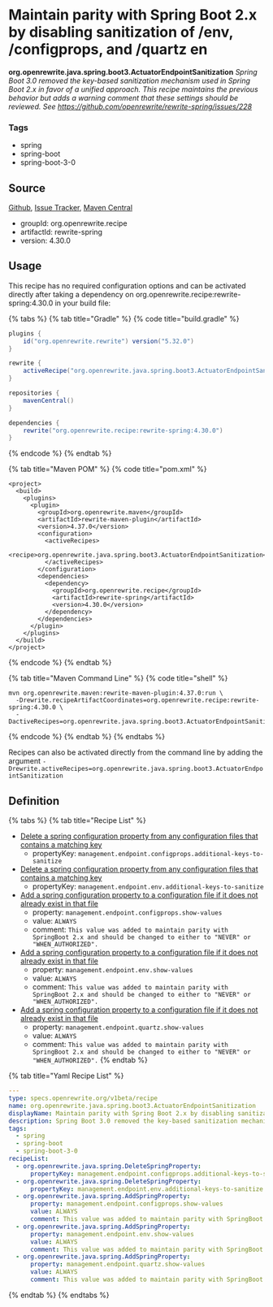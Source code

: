 # Maintain parity with Spring Boot 2.x by disabling sanitization of /env, /configprops, and /quartz en

**org.openrewrite.java.spring.boot3.ActuatorEndpointSanitization** _Spring Boot 3.0 removed the key-based sanitization mechanism used in Spring Boot 2.x in favor of a unified approach. This recipe maintains the previous behavior but adds a warning comment that these settings should be reviewed. See https://github.com/openrewrite/rewrite-spring/issues/228_

### Tags

* spring
* spring-boot
* spring-boot-3-0

## Source

[Github](https://github.com/openrewrite/rewrite-spring), [Issue Tracker](https://github.com/openrewrite/rewrite-spring/issues), [Maven Central](https://search.maven.org/artifact/org.openrewrite.recipe/rewrite-spring/4.30.0/jar)

* groupId: org.openrewrite.recipe
* artifactId: rewrite-spring
* version: 4.30.0

## Usage

This recipe has no required configuration options and can be activated directly after taking a dependency on org.openrewrite.recipe:rewrite-spring:4.30.0 in your build file:

{% tabs %}
{% tab title="Gradle" %}
{% code title="build.gradle" %}
```groovy
plugins {
    id("org.openrewrite.rewrite") version("5.32.0")
}

rewrite {
    activeRecipe("org.openrewrite.java.spring.boot3.ActuatorEndpointSanitization")
}

repositories {
    mavenCentral()
}

dependencies {
    rewrite("org.openrewrite.recipe:rewrite-spring:4.30.0")
}
```
{% endcode %}
{% endtab %}

{% tab title="Maven POM" %}
{% code title="pom.xml" %}
```markup
<project>
  <build>
    <plugins>
      <plugin>
        <groupId>org.openrewrite.maven</groupId>
        <artifactId>rewrite-maven-plugin</artifactId>
        <version>4.37.0</version>
        <configuration>
          <activeRecipes>
            <recipe>org.openrewrite.java.spring.boot3.ActuatorEndpointSanitization</recipe>
          </activeRecipes>
        </configuration>
        <dependencies>
          <dependency>
            <groupId>org.openrewrite.recipe</groupId>
            <artifactId>rewrite-spring</artifactId>
            <version>4.30.0</version>
          </dependency>
        </dependencies>
      </plugin>
    </plugins>
  </build>
</project>
```
{% endcode %}
{% endtab %}

{% tab title="Maven Command Line" %}
{% code title="shell" %}
```shell
mvn org.openrewrite.maven:rewrite-maven-plugin:4.37.0:run \
  -Drewrite.recipeArtifactCoordinates=org.openrewrite.recipe:rewrite-spring:4.30.0 \
  -DactiveRecipes=org.openrewrite.java.spring.boot3.ActuatorEndpointSanitization
```
{% endcode %}
{% endtab %}
{% endtabs %}

Recipes can also be activated directly from the command line by adding the argument `-Drewrite.activeRecipes=org.openrewrite.java.spring.boot3.ActuatorEndpointSanitization`

## Definition

{% tabs %}
{% tab title="Recipe List" %}
* [Delete a spring configuration property from any configuration files that contains a matching key](../deletespringproperty.md)
  * propertyKey: `management.endpoint.configprops.additional-keys-to-sanitize`
* [Delete a spring configuration property from any configuration files that contains a matching key](../deletespringproperty.md)
  * propertyKey: `management.endpoint.env.additional-keys-to-sanitize`
* [Add a spring configuration property to a configuration file if it does not already exist in that file](../addspringproperty.md)
  * property: `management.endpoint.configprops.show-values`
  * value: `ALWAYS`
  * comment: `This value was added to maintain parity with SpringBoot 2.x and should be changed to either to "NEVER" or "WHEN_AUTHORIZED".`
* [Add a spring configuration property to a configuration file if it does not already exist in that file](../addspringproperty.md)
  * property: `management.endpoint.env.show-values`
  * value: `ALWAYS`
  * comment: `This value was added to maintain parity with SpringBoot 2.x and should be changed to either to "NEVER" or "WHEN_AUTHORIZED".`
* [Add a spring configuration property to a configuration file if it does not already exist in that file](../addspringproperty.md)
  * property: `management.endpoint.quartz.show-values`
  * value: `ALWAYS`
  * comment: `This value was added to maintain parity with SpringBoot 2.x and should be changed to either to "NEVER" or "WHEN_AUTHORIZED".`
{% endtab %}

{% tab title="Yaml Recipe List" %}
```yaml
---
type: specs.openrewrite.org/v1beta/recipe
name: org.openrewrite.java.spring.boot3.ActuatorEndpointSanitization
displayName: Maintain parity with Spring Boot 2.x by disabling sanitization of `/env`, `/configprops`, and `/quartz` endpoints.
description: Spring Boot 3.0 removed the key-based sanitization mechanism used in Spring Boot 2.x in favor of a unified approach. This recipe maintains the previous behavior but adds a warning comment that these settings should be reviewed. See https://github.com/openrewrite/rewrite-spring/issues/228
tags:
  - spring
  - spring-boot
  - spring-boot-3-0
recipeList:
  - org.openrewrite.java.spring.DeleteSpringProperty:
      propertyKey: management.endpoint.configprops.additional-keys-to-sanitize
  - org.openrewrite.java.spring.DeleteSpringProperty:
      propertyKey: management.endpoint.env.additional-keys-to-sanitize
  - org.openrewrite.java.spring.AddSpringProperty:
      property: management.endpoint.configprops.show-values
      value: ALWAYS
      comment: This value was added to maintain parity with SpringBoot 2.x and should be changed to either to "NEVER" or "WHEN_AUTHORIZED".
  - org.openrewrite.java.spring.AddSpringProperty:
      property: management.endpoint.env.show-values
      value: ALWAYS
      comment: This value was added to maintain parity with SpringBoot 2.x and should be changed to either to "NEVER" or "WHEN_AUTHORIZED".
  - org.openrewrite.java.spring.AddSpringProperty:
      property: management.endpoint.quartz.show-values
      value: ALWAYS
      comment: This value was added to maintain parity with SpringBoot 2.x and should be changed to either to "NEVER" or "WHEN_AUTHORIZED".
```
{% endtab %}
{% endtabs %}
